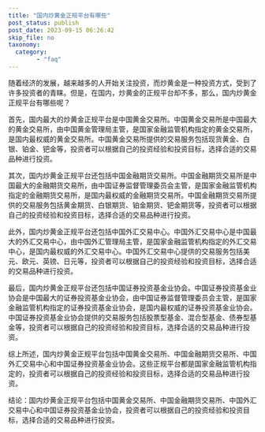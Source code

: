 ```yaml
---
title: "国内炒黄金正规平台有哪些"
post_status: publish
post_date: 2023-09-15 06:26:42
skip_file: no
taxonomy:
  category:
        - "faq"
---
```


随着经济的发展，越来越多的人开始关注投资，而炒黄金是一种投资方式，受到了许多投资者的青睐。但是，在国内，炒黄金的正规平台却不多，那么，国内炒黄金正规平台有哪些呢？

首先，国内最大的炒黄金正规平台是中国黄金交易所。中国黄金交易所是中国最大的黄金交易所，由中国黄金管理局主管，是国家金融监管机构指定的黄金交易所，是国内最权威的黄金交易所。中国黄金交易所提供的交易服务包括现货黄金、白银、铂金、钯金等，投资者可以根据自己的投资经验和投资目标，选择合适的交易品种进行投资。

其次，国内炒黄金正规平台还包括中国金融期货交易所。中国金融期货交易所是中国最大的金融期货交易所，由中国证券监督管理委员会主管，是国家金融监管机构指定的金融期货交易所，是国内最权威的金融期货交易所。中国金融期货交易所提供的交易服务包括黄金期货、白银期货、铂金期货、钯金期货等，投资者可以根据自己的投资经验和投资目标，选择合适的交易品种进行投资。

此外，国内炒黄金正规平台还包括中国外汇交易中心。中国外汇交易中心是中国最大的外汇交易中心，由中国外汇管理局主管，是国家金融监管机构指定的外汇交易中心，是国内最权威的外汇交易中心。中国外汇交易中心提供的交易服务包括美元、欧元、英镑、日元等，投资者可以根据自己的投资经验和投资目标，选择合适的交易品种进行投资。

最后，国内炒黄金正规平台还包括中国证券投资基金业协会。中国证券投资基金业协会是中国最大的证券投资基金业协会，由中国证券监督管理委员会主管，是国家金融监管机构指定的证券投资基金业协会，是国内最权威的证券投资基金业协会。中国证券投资基金业协会提供的交易服务包括股票型基金、混合型基金、债券型基金等，投资者可以根据自己的投资经验和投资目标，选择合适的交易品种进行投资。

综上所述，国内炒黄金正规平台包括中国黄金交易所、中国金融期货交易所、中国外汇交易中心和中国证券投资基金业协会。这些正规平台都是国家金融监管机构指定的，投资者可以根据自己的投资经验和投资目标，选择合适的交易品种进行投资。

结论：国内炒黄金正规平台包括中国黄金交易所、中国金融期货交易所、中国外汇交易中心和中国证券投资基金业协会，投资者可以根据自己的投资经验和投资目标，选择合适的交易品种进行投资。
